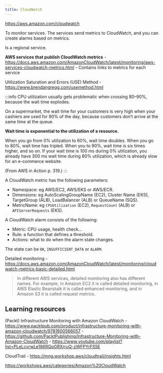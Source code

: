 ```yaml
---
title: CloudWatch
---
```


https://aws.amazon.com/cloudwatch

To monitor services. The services send metrics to CloudWatch, and you can create alarms based on metrics.

Is a regional service.

**AWS services that publish CloudWatch metrics** - https://docs.aws.amazon.com/AmazonCloudWatch/latest/monitoring/aws-services-cloudwatch-metrics.html - Contains links to metrics for each service

Utilization Saturation and Errors (USE) Method - https://www.brendangregg.com/usemethod.html

:::info
CPU utilization usually gets problematic when crossing 80–90%, because the wait time explodes.

On a supermarket, the wait time for your customers is very high when your cashiers are used for 90% of the day, because customers don’t arrive at the same time at the queue.

**Wait time is exponential to the utilization of a resource.**

When you go from 0% utilization to 60%, wait time doubles. When you go to 80%, wait time has tripled. When you to 90%, wait time is six times higher, and so on. If your wait time is 100 ms during 0% utilization, you already have 300 ms wait time during 80% utilization, which is already slow for an e-commerce website.

(From AWS in Action p. 319.)
:::

A CloudWatch metric has the following parameters:

- Namespace: eg AWS/EC2, AWS/EKS or AWS/ECR.
- Dimensions: eg AutoScalingGroupName (EC2), Cluster Name (EKS), TargetGroup (ALB), LoadBalancer (ALB) or QueueName (SQS).
- MetricName: eg `CPUUtilization` (EC2), `RequestCount` (ALB) or `APIServerRequests` (EKS).

A CloudWatch alarm consists of the following:

- Metric: CPU usage, health check...
- Rule: a function that defines a threshold.
- Actions: what to do when the alarm state changes.

The state can be `OK`, `INSUFFICIENT_DATA` or `ALARM`.

Detailed monitoring - https://docs.aws.amazon.com/AmazonCloudWatch/latest/monitoring/cloudwatch-metrics-basic-detailed.html

> In different AWS services, detailed monitoring also has different names. For example, in Amazon EC2 it is called detailed monitoring, in AWS Elastic Beanstalk it is called enhanced monitoring, and in Amazon S3 it is called request metrics.

## Learning resources

(Packt) Infrastructure Monitoring with Amazon CloudWatch - https://www.packtpub.com/product/infrastructure-monitoring-with-amazon-cloudwatch/9781800566057 - https://github.com/PacktPublishing/Infrastructure-Monitoring-with-Amazon-CloudWatch - https://www.youtube.com/playlist?list=PLeLcvrwLe186RQpGRXrruQ-zWFPYrFS5E

CloudTrail - https://mng.workshop.aws/cloudtrail/insights.html

https://workshops.aws/categories/Amazon%20CloudWatch
